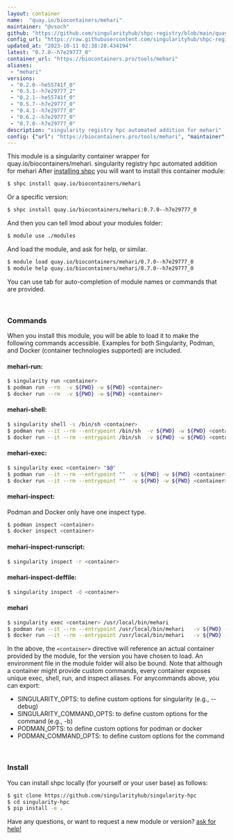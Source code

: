 ```yaml
---
layout: container
name:  "quay.io/biocontainers/mehari"
maintainer: "@vsoch"
github: "https://github.com/singularityhub/shpc-registry/blob/main/quay.io/biocontainers/mehari/container.yaml"
config_url: "https://raw.githubusercontent.com/singularityhub/shpc-registry/main/quay.io/biocontainers/mehari/container.yaml"
updated_at: "2023-10-11 02:38:20.434194"
latest: "0.7.0--h7e29777_0"
container_url: "https://biocontainers.pro/tools/mehari"
aliases:
 - "mehari"
versions:
 - "0.2.0--he55741f_0"
 - "0.3.1--h7e29777_2"
 - "0.2.1--he55741f_0"
 - "0.5.7--h7e29777_0"
 - "0.4.1--h7e29777_0"
 - "0.6.2--h7e29777_0"
 - "0.7.0--h7e29777_0"
description: "singularity registry hpc automated addition for mehari"
config: {"url": "https://biocontainers.pro/tools/mehari", "maintainer": "@vsoch", "description": "singularity registry hpc automated addition for mehari", "latest": {"0.7.0--h7e29777_0": "sha256:dac769e55d5e74d9a800b32d95d737ec0103eb56a0805053109d6710f3abc128"}, "tags": {"0.2.0--he55741f_0": "sha256:3cc52cbadfa7f224506f03af8f2138629b65371f436c95a832445c0ce827d121", "0.3.1--h7e29777_2": "sha256:5715d9dbb6b3ed8a7bf15092d79b01b7bd277e6ca7b0a835a39d80268135af52", "0.2.1--he55741f_0": "sha256:6bc5bd19b9263d093ece69b3789c95ab44c6a4b6d7b7a180794e15f640a15719", "0.5.7--h7e29777_0": "sha256:f340f2cf92a8c940ea729ff48c42c81a228868fec1bc7ac18b767ae2f505b429", "0.4.1--h7e29777_0": "sha256:cb2b7e85e8736dc29af56c1fe0e70c33ec98ab1c5bb817d9be1e2d4d8d999e13", "0.6.2--h7e29777_0": "sha256:bd33b9e4f3f9973d1af2fb2118127c745205bece0a28ff1a05ff1ddd697ad4c0", "0.7.0--h7e29777_0": "sha256:dac769e55d5e74d9a800b32d95d737ec0103eb56a0805053109d6710f3abc128"}, "docker": "quay.io/biocontainers/mehari", "aliases": {"mehari": "/usr/local/bin/mehari"}}
---
```


This module is a singularity container wrapper for quay.io/biocontainers/mehari.
singularity registry hpc automated addition for mehari
After [installing shpc](#install) you will want to install this container module:


```bash
$ shpc install quay.io/biocontainers/mehari
```

Or a specific version:

```bash
$ shpc install quay.io/biocontainers/mehari:0.7.0--h7e29777_0
```

And then you can tell lmod about your modules folder:

```bash
$ module use ./modules
```

And load the module, and ask for help, or similar.

```bash
$ module load quay.io/biocontainers/mehari/0.7.0--h7e29777_0
$ module help quay.io/biocontainers/mehari/0.7.0--h7e29777_0
```

You can use tab for auto-completion of module names or commands that are provided.

<br>

### Commands

When you install this module, you will be able to load it to make the following commands accessible.
Examples for both Singularity, Podman, and Docker (container technologies supported) are included.

#### mehari-run:

```bash
$ singularity run <container>
$ podman run --rm  -v ${PWD} -w ${PWD} <container>
$ docker run --rm  -v ${PWD} -w ${PWD} <container>
```

#### mehari-shell:

```bash
$ singularity shell -s /bin/sh <container>
$ podman run --it --rm --entrypoint /bin/sh  -v ${PWD} -w ${PWD} <container>
$ docker run --it --rm --entrypoint /bin/sh  -v ${PWD} -w ${PWD} <container>
```

#### mehari-exec:

```bash
$ singularity exec <container> "$@"
$ podman run --it --rm --entrypoint ""  -v ${PWD} -w ${PWD} <container> "$@"
$ docker run --it --rm --entrypoint ""  -v ${PWD} -w ${PWD} <container> "$@"
```

#### mehari-inspect:

Podman and Docker only have one inspect type.

```bash
$ podman inspect <container>
$ docker inspect <container>
```

#### mehari-inspect-runscript:

```bash
$ singularity inspect -r <container>
```

#### mehari-inspect-deffile:

```bash
$ singularity inspect -d <container>
```


#### mehari

```bash
$ singularity exec <container> /usr/local/bin/mehari
$ podman run --it --rm --entrypoint /usr/local/bin/mehari   -v ${PWD} -w ${PWD} <container> -c " $@"
$ docker run --it --rm --entrypoint /usr/local/bin/mehari   -v ${PWD} -w ${PWD} <container> -c " $@"
```



In the above, the `<container>` directive will reference an actual container provided
by the module, for the version you have chosen to load. An environment file in the
module folder will also be bound. Note that although a container
might provide custom commands, every container exposes unique exec, shell, run, and
inspect aliases. For anycommands above, you can export:

 - SINGULARITY_OPTS: to define custom options for singularity (e.g., --debug)
 - SINGULARITY_COMMAND_OPTS: to define custom options for the command (e.g., -b)
 - PODMAN_OPTS: to define custom options for podman or docker
 - PODMAN_COMMAND_OPTS: to define custom options for the command

<br>

### Install

You can install shpc locally (for yourself or your user base) as follows:

```bash
$ git clone https://github.com/singularityhub/singularity-hpc
$ cd singularity-hpc
$ pip install -e .
```

Have any questions, or want to request a new module or version? [ask for help!](https://github.com/singularityhub/singularity-hpc/issues)